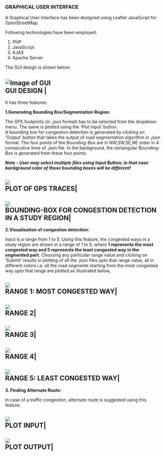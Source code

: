 ### GRAPHICAL USER INTERFACE

A Graphical User Interface has been designed using Leaflet JavaScript for OpenStreetMap. 

 Following technologies have been employed: <br/>
1.	PHP <br/>
2.	JavaScript <br/>
3.	AJAX <br/>
4.	Apache Server

The GUI design is shown below:

![Image of GUI](https://github.com/cs60050/MacTrackz/blob/master/Picture/GUI.png)</BR> GUI DESIGN |
---------------------------------------------------------------------------------------------------

 
It has three features:

**1.Generating Bounding Box/Segmentation Region:**

The GPS footprints (in *.json* format) has to be selected from the dropdown menu. The same is plotted using the ‘Plot Input’ button.  
A bounding box for congestion detection is generated by clicking on ‘Output’ button that takes the output of road segmentation algorithm in *.json* format. The four points of the Bounding-Box are in NW,SW,SE,NE  order in 4 consecutive lines of *.json* file. In the background, the rectangular Bounding-Box is generated from these four points. 
	
_**Note - User may select multiple files using Input Button; in that case background color of those bounding boxes will be different!**_ 

![](https://github.com/cs60050/MacTrackz/blob/master/Picture/Feature1_Input.png)</br>PLOT OF GPS TRACES|
-------------------------------------------------------------------------------------------------------


![](https://github.com/cs60050/MacTrackz/blob/master/Picture/Feature1_Output.png)</br>BOUNDING-BOX FOR CONGESTION DETECTION IN A STUDY REGION|
--------

**2.Visualisation of congestion detection:**

Input is a range from 1 to 5.
Using this feature, the congested ways in a study region are shown in a range of 1 to 5, where **1 represents the most congested way and 5 represents the least congested way in the segmented part.**
Choosing any particular range value and clicking on ‘Submit’ results in plotting of all the .json files upto that range value, all in different colors i.e. all the road segments starting from the most congested way upto that range are plotted as illustrated below,


    
![](https://github.com/cs60050/MacTrackz/blob/master/Picture/Feature2_1.png)</br>RANGE 1: MOST CONGESTED WAY|
-------------------------------------------------------------------------------------------------------------


![](https://github.com/cs60050/MacTrackz/blob/master/Picture/Feature2_2.png) </br>RANGE 2|
-----------------------------------------------------------------------------------------


![](https://github.com/cs60050/MacTrackz/blob/master/Picture/Feature2_3.png) </br>RANGE 3|
----------------------------------------------------------------------------------------- 

![](https://github.com/cs60050/MacTrackz/blob/master/Picture/Feature2_4.png) </br>RANGE 4|
-----------------------------------------------------------------------------------------

![](https://github.com/cs60050/MacTrackz/blob/master/Picture/Feature2_5.png) </br>RANGE 5: LEAST CONGESTED WAY|
--------------------------------------------------------------------------------------------------------------

**3.	Finding Alternate Route:**

In case of a traffic congestion, alternate route is suggested using this feature.  


![](https://github.com/cs60050/MacTrackz/blob/master/Picture/Feature3_input.png) </br> PLOT INPUT|
-----------------------------------------------------------------------------------------

![](https://github.com/cs60050/MacTrackz/blob/master/Picture/Feature3_output.png) </br>PLOT OUTPUT|
-----------------------------------------------------------------------------------------


